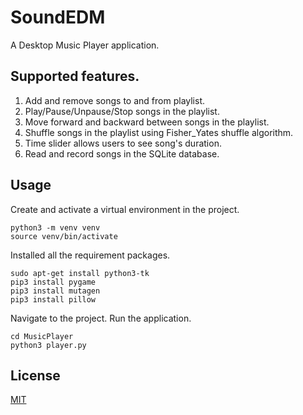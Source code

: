 # SoundEDM

A Desktop Music Player application.

## Supported features. 

1. Add and remove songs to and from playlist. 
2. Play/Pause/Unpause/Stop songs in the playlist.
3. Move forward and backward between songs in the playlist. 
4. Shuffle songs in the playlist using Fisher_Yates shuffle algorithm. 
5. Time slider allows users to see song's duration.  
6. Read and record songs in the SQLite database. 

## Usage

Create and activate a virtual environment in the project. 

```
python3 -m venv venv
source venv/bin/activate
```

Installed all the requirement packages. 

```
sudo apt-get install python3-tk
pip3 install pygame
pip3 install mutagen
pip3 install pillow
```

Navigate to the project. Run the application.

```
cd MusicPlayer
python3 player.py
```

## License
[MIT](https://choosealicense.com/licenses/mit/)